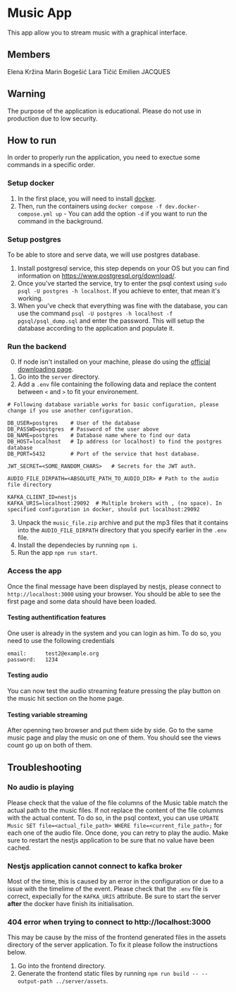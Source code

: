 # Music App

This app allow you to stream music with a graphical interface.

## Members 

Elena Kržina
Marin Bogešić
Lara Tičić
Emilien JACQUES

## Warning

The purpose of the application is educational. Please do not use in production due to low security.

## How to run

In order to properly run the application, you need to exectue some commands in a specific order.

### Setup docker

1. In the first place, you will need to install [docker](https://docs.docker.com/compose/install/).
2. Then, run the containers using `docker compose -f dev.docker-compose.yml up` - You can add the option `-d` if you want to run the command in the background.

### Setup postgres

To be able to store and serve data, we will use postgres database.

1. Install postgresql service, this step depends on your OS but you can find information on https://www.postgresql.org/download/.
2. Once you've started the service, try to enter the psql context using `sudo psql -U postgres -h localhost`. If you achieve to enter, that mean it's working.
3. When you've check that everything was fine with the database, you can use the command `psql -U postgres -h localhost -f pgsql/psql_dump.sql` and enter the password. This will setup the database according to the application and populate it.

### Run the backend

0. If node isn't installed on your machine, please do using the [official downloading page](https://nodejs.org/en/download/).
1. Go into the `server` directory.
2. Add a `.env` file containing the following data and replace the content between `<` and `>` to fit your environement.

```
# Following database variable works for basic configuration, please change if you use another configuration.

DB_USER=postgres    # User of the database
DB_PASSWD=postgres  # Password of the user above
DB_NAME=postgres    # Database name where to find our data
DB_HOST=localhost   # Ip address (or localhost) to find the postgres database
DB_PORT=5432        # Port of the service that host database.

JWT_SECRET=<SOME_RANDOM_CHARS>   # Secrets for the JWT auth.

AUDIO_FILE_DIRPATH=<ABSOLUTE_PATH_TO_AUDIO_DIR> # Path to the audio file directory

KAFKA_CLIENT_ID=nestjs
KAFKA_URIS=localhost:29092  # Multiple brokers with , (no space). In specified configuration in docker, should put localhost:29092
```

3. Unpack the `music_file.zip` archive and put the mp3 files that it contains into the `AUDIO_FILE_DIRPATH` directory that you specify earlier in the `.env` file.
4. Install the dependecies by running `npm i`.
5. Run the app `npm run start`.

### Access the app

Once the final message have been displayed by nestjs, please connect to `http://localhost:3000` using your browser. You should be able to see the first page and some data should have been loaded.

#### Testing authentification features

One user is already in the system and you can login as him. To do so, you need to use the following credentials

```
email:      test2@example.org
password:   1234
```

#### Testing audio

You can now test the audio streaming feature pressing the play button on the music hit section on the home page.

#### Testing variable streaming

After openning two browser and put them side by side. Go to the same music page and play the music on one of them. You should see the views count go up on both of them.

## Troubleshooting

### No audio is playing

Please check that the value of the file columns of the Music table match the actual path to the music files. If not replace the content of the file columns with the actual content. To do so, in the psql context, you can use `UPDATE Music SET file=<actual_file_path> WHERE file=<current_file_path>;` for each one of the audio file. Once done, you can retry to play the audio. Make sure to restart the nestjs application to be sure that no value have been cached.

### Nestjs application cannot connect to kafka broker

Most of the time, this is caused by an error in the configuration or due to a issue with the timelime of the event. Please check that the `.env` file is correct, expecially for the `KAFKA_URIS` attribute. Be sure to start the server **after** the docker have finish its initialisation.

### 404 error when trying to connect to http://localhost:3000

This may be cause by the miss of the frontend generated files in the assets directory of the server application. To fix it please follow the instructions below.

1. Go into the frontend directory.
2. Generate the frontend static files by running `npm run build -- --output-path ../server/assets`.